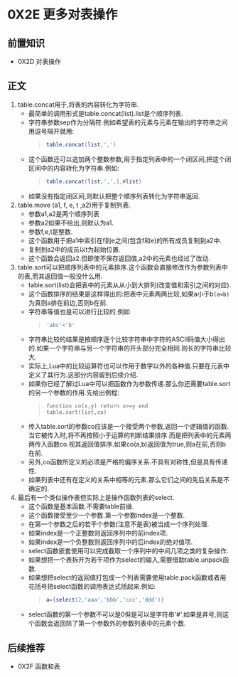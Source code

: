 # 0X2E 更多对表操作

## 前置知识

* 0X2D 对表操作

## 正文

1. table.concat用于,将表的内容转化为字符串.
    * 最简单的调用形式是table.concat(list).list是个顺序列表.
    * 字符串参数sep作为分隔符.例如希望表的元素与元素在输出的字符串之间用逗号隔开就用:
        >```lua
        >table.concat(list,',')
        >```
    * 这个函数还可以追加两个整数参数,用于指定列表中的一个闭区间,把这个闭区间中的内容转化为字符串.例如:
        >```lua
        >table.concat(list,',',1,#list)
        >```
    * 如果没有指定闭区间,则默认把整个顺序列表转化为字符串返回.
1. table.move (a1, f, e, t ,a2)用于复制列表.
    * 参数a1,a2是两个顺序列表
    * 参数a2如果不给出,则默认为a1.
    * 参数f,e,t是整数.
    * 这个函数用于把a1中索引在f到e之间(包含f和e)的所有成员复制到a2中.
    * 复制到a2中的成员以t为起始位置.
    * 这个函数会返回a2.但即使不保存返回值,a2中的元素也经过了改动.
1. table.sort可以把顺序列表中的元素排序.这个函数会直接修改作为参数列表中的表,而其返回值一般没什么用.
    * table.sort(list)会把表中的元素从从小到大排列(改变值和索引之间的对应).
    * 这个函数排序的结果是这样得出的:把表中元素两两比较,如果a小于b`(a<b)`为真则a排在前边,否则b在前.
    * 字符串等值也是可以进行比较的.例如
        >```lua
        > 'abc'<'b'
        >```
    * 字符串比较的结果是按顺序逐个比较字符串中字符的ASCII码值大小得出的.如果一个字符串与另一个字符串的开头部分完全相同.则长的字符串比较大.
    * 实际上,Lua中的比较运算符也可以作用于数字以外的各种值.只要在元表中定义了其行为.这部分内容留到后续介绍.
    * 如果你已经了解过Lua中可以把函数作为参数传递.那么你还需要table.sort的另一个参数的作用.先给出例程:
        >```lua1
        >function co(x,y) return x>=y end
        >table.sort(list,co)
        >```
    * 传入table.sort的参数co应该是一个接受两个参数,返回一个逻辑值的函数.当它被传入时,将不再按照小于运算的判断结果排序.而是把列表中的元素两两传入函数co.视其返回值排序.如果co(a,b)返回值为true,则a在前,否则b在前.
    * 另外,co函数所定义的必须是严格的偏序关系.不具有对称性,但是具有传递性.
    * 如果列表中还有在定义的关系中相等的元素.那么它们之间的先后关系是不确定的.
1. 最后有一个类似操作表但实际上是操作函数列表的select.
    * 这个函数是基本函数.不需要table前缀.
    * 这个函数接受至少一个参数.第一个参数index是一个整数.
    * 在第一个参数之后的若干个参数(注意不是表)被当成一个序列处理.
    * 如果index是一个正整数则返回序列中的前index项.
    * 如果index是一个负整数则返回序列中的后index的绝对值项. 
    * select函数嵌套使用可以完成截取一个序列中的中间几项之类的复杂操作.
    * 如果想把一个表拆开为若干项作为select的输入,需要借助table.unpack函数.
    * 如果想把select的返回值打包成一个列表需要使用table.pack函数或者用花括号把select函数的调用表达式括起来.例如:
        >```lua
        >a={select(2,'aaa','bbb','ccc','ddd')}
        >```
    * select函数的第一个参数不可以是0但是可以是字符串'#'.如果是井号,则这个函数会返回除了第一个参数外的参数列表中的元素个数.

## 后续推荐

* 0X2F 函数和表
